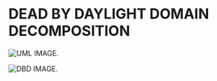 # DEAD BY DAYLIGHT DOMAIN DECOMPOSITION
![UML IMAGE.]([https://img.plantuml.biz/plantuml/dpng/tLPHRzem47xthpXrBx0jI7jb5IegR8qsgccashD9Zk8HxCXnMAEf_trd1wWT0krZEvv8lhlFztrtjdDL6gvDjSaPItDUbl1bFhjCHkml0_fz088DbZ04ZJnJCgzX8b8ZbEIwlapg0Zy2HTlOAAsqHcdcDcC8YNkvOzagaS4uonpMMsDDkClTyhoomNq_CD5Sbi8kagYUeRWcEeYvAp9BrMUFZ0bfK2zvYX37zYzF3L_aUD3W4lP8G1Wck-eWJ9kZgOhUijoG1MHDKCFKfZQIkclpOn-4sOS-xhrEn0RrOJsIQv-lrQR8qLg8Mx8Jnixk8pUfC1VUsrcup1Kt7lSDyjoit98tN6OvQX2MU4ESPQTH4P1Chz5s4ZoMaLz2OyjUOKlmAQkRmhw9d8eP6yFJTTaocm9MeM-nN28nUVaJB8rMjItyXrR5SwhEjRzHxV0TQw__sQx45_H4qN3aPR1SQs2KT1FHqJY7qGHqGEyQrydieCM2DYNFpy-W7zCrYpxUdiaWrvlD3lXKEuD1gnilyC6Wp4B7dlpPejOYmrE23dY7c0FM4lAKqxN1OlcxqfYzojecYCKlLSddgul0s9rE1JK7XZSdXoNE3KeOT4v0rwYqiezc9SJFx_s9-YDVq8v8OsffQzhWznhBSdUylM7bpJds4kt_GREf78YYznrt47EY71ZElmU4NZcomM2qEsrPnxrcKUyr2swO9ZUu69XKvFT54i_W-kTq4YT3-3gTnRSnZ6EunuMknDe09nAK95HfMA41ehIFNCBTxFlW0hYxls-9wXDZLzHE-eZw1m00)

![DBD IMAGE.](https://shared.cloudflare.steamstatic.com/store_item_assets/steam/apps/381210/capsule_616x353.jpg?t=1744310903) 
